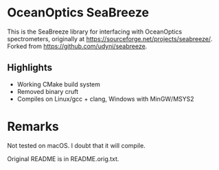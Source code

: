 # OceanOptics SeaBreeze

This is the SeaBreeze library for interfacing with OceanOptics spectrometers,
originally at https://sourceforge.net/projects/seabreeze/. Forked from
https://github.com/udyni/seabreeze.

## Highlights

* Working CMake build system
* Removed binary cruft
* Compiles on Linux/gcc + clang, Windows with MinGW/MSYS2

# Remarks

Not tested on macOS. I doubt that it will compile.

Original README is in README.orig.txt.
